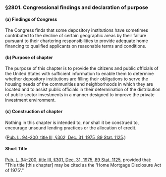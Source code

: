### §2801. Congressional findings and declaration of purpose ###

[]()

#### (a) Findings of Congress ####

The Congress finds that some depository institutions have sometimes contributed to the decline of certain geographic areas by their failure pursuant to their chartering responsibilities to provide adequate home financing to qualified applicants on reasonable terms and conditions.

[]()

#### (b) Purpose of chapter ####

The purpose of this chapter is to provide the citizens and public officials of the United States with sufficient information to enable them to determine whether depository institutions are filling their obligations to serve the housing needs of the communities and neighborhoods in which they are located and to assist public officials in their determination of the distribution of public sector investments in a manner designed to improve the private investment environment.

[]()

#### (c) Construction of chapter ####

Nothing in this chapter is intended to, nor shall it be construed to, encourage unsound lending practices or the allocation of credit.

([Pub. L. 94–200, title III, §302, Dec. 31, 1975, 89 Stat. 1125](/statviewer.htm?volume=89&page=1125).)

#### Short Title ####

[Pub. L. 94–200, title III, §301, Dec. 31, 1975, 89 Stat. 1125](/statviewer.htm?volume=89&page=1125), provided that: "This title [this chapter] may be cited as the 'Home Mortgage Disclosure Act of 1975'."